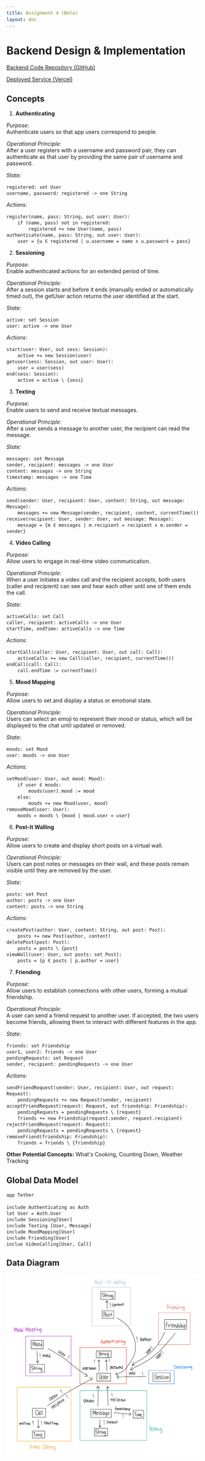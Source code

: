 ```yaml
---
title: Assignment 4 (Beta)
layout: doc
---
```


# Backend Design & Implementation

[Backend Code Repository (GitHub)](https://github.com/jackyc-11/6.1040-fa24-backend)

[Deployed Service (Vercel)](https://tether1040.vercel.app/)

## Concepts
1) **Authenticating**

*Purpose:* <br>
Authenticate users so that app users correspond to people.

*Operational Principle:* <br>
After a user registers with a username and password pair, they can authenticate as that user by providing the same pair of username and password.

*State:*
```
registered: set User
username, password: registered -> one String
```

*Actions:*
```
register(name, pass: String, out user: User):
    if (name, pass) not in registered:
        registered += new User(name, pass)
authenticate(name, pass: String, out user: User):
    user = {u ∈ registered | u.username = name ∧ u.password = pass}
```

2) **Sessioning**

*Purpose:* <br>
Enable authenticated actions for an extended period of time.

*Operational Principle:* <br>
After a session starts and before it ends (manually ended or automatically timed out), the getUser action returns the user identified at the start.

*State:*
```
active: set Session
user: active -> one User
```

*Actions:*
```
start(user: User, out sess: Session):
    active += new Session(user)
getuser(sess: Session, out user: User):
    user = user(sess)
end(sess: Session):
    active = active \ {sess}
```

3) **Texting**

*Purpose:* <br>
Enable users to send and receive textual messages.

*Operational Principle:* <br>
After a user sends a message to another user, the recipient can read the message.

*State:*
```
messages: set Message
sender, recipient: messages -> one User
content: messages -> one String
timestamp: messages -> one Time
```

*Actions:*
```
send(sender: User, recipient: User, content: String, out message: Message):
    messages += new Message(sender, recipient, content, currentTime())
receive(recipient: User, sender: User, out message: Message):
    message = {m ∈ messages | m.recipient = recipient ∧ m.sender = sender}
```

4) **Video Calling**

*Purpose:* <br>
Allow users to engage in real-time video communication.

*Operational Principle:* <br>
When a user initiates a video call and the recipient accepts, both users (caller and recipient) can see and hear each other until one of them ends the call.

*State:*
```
activeCalls: set Call
caller, recipient: activeCalls -> one User
startTime, endTime: activeCalls -> one Time
```

*Actions:*
```
startCall(caller: User, recipient: User, out call: Call):
    activeCalls += new Call(caller, recipient, currentTime())
endCall(call: Call):
    call.endTime := currentTime()
```

5) **Mood Mapping**

*Purpose:* <br>
Allow users to set and display a status or emotional state.

*Operational Principle:* <br>
Users can select an emoji to represent their mood or status, which will be displayed to the chat until updated or removed.

*State:*
```
moods: set Mood
user: moods -> one User
```

*Actions:*
```
setMood(user: User, out mood: Mood):
    if user ∈ moods:
        moods(user).mood := mood
    else:
        moods += new Mood(user, mood)
removeMood(user: User):
    moods = moods \ {mood | mood.user = user}
```

6) **Post-It Walling**

*Purpose:* <br>
Allow users to create and display short posts on a virtual wall.

*Operational Principle:* <br>
Users can post notes or messages on their wall, and these posts remain visible until they are removed by the user.

*State:*
```
posts: set Post
author: posts -> one User
content: posts -> one String
```

*Actions:*
```
createPost(author: User, content: String, out post: Post):
    posts += new Post(author, content)
deletePost(post: Post):
    posts = posts \ {post}
viewWall(user: User, out posts: set Post):
    posts = {p ∈ posts | p.author = user}
```

7) **Friending**

*Purpose:* <br>
Allow users to establish connections with other users, forming a mutual friendship.

*Operational Principle:* <br>
A user can send a friend request to another user. If accepted, the two users become friends, allowing them to interact with different features in the app.

*State:*
```
friends: set Friendship
user1, user2: friends -> one User
pendingRequests: set Request
sender, recipient: pendingRequests -> one User
```

*Actions:*
```
sendFriendRequest(sender: User, recipient: User, out request: Request):
    pendingRequests += new Request(sender, recipient)
acceptFriendRequest(request: Request, out friendship: Friendship):
    pendingRequests = pendingRequests \ {request}
    friends += new Friendship(request.sender, request.recipient)
rejectFriendRequest(request: Request):
    pendingRequests = pendingRequests \ {request}
removeFriend(friendship: Friendship):
    friends = friends \ {friendship}
```

**Other Potential Concepts:** What's Cooking, Counting Down, Weather Tracking

## Global Data Model
```
app Tether

include Authenticating as Auth
let User = Auth.User
include Sessioning[User]
include Texting [User, Message]
include MoodMapping[User]
include Friending[User]
inclue VideoCalling[User, Call]
```

## Data Diagram
![](a4_media_files\data_diagram.jpg)